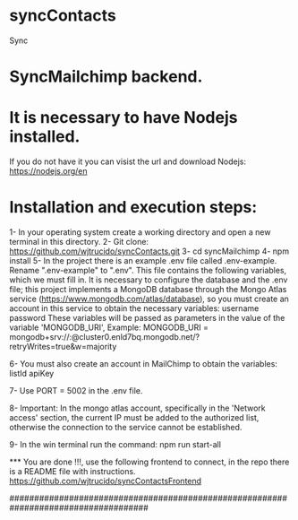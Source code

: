 # syncContacts
Sync
# SyncMailchimp backend.
# It is necessary to have Nodejs installed.
If you do not have it you can visist the url and download Nodejs:
https://nodejs.org/en

# Installation and execution steps:

1- In your operating system create a working directory and open a new terminal in this directory.
2- Git clone: https://github.com/wjtrucido/syncContacts.git
3- cd syncMailchimp
4- npm install
5- In the project there is an example .env file called .env-example.
   Rename ".env-example" to ".env".
   This file contains the following variables, which we must fill in.
   It is necessary to configure the database and the .env file; this project implements a MongoDB database through the Mongo Atlas service        	(https://www.mongodb.com/atlas/database), so you must create an account in this service to obtain the necessary variables:
	 username
	 password
	 These variables will be passed as parameters in the value of the variable 'MONGODB_URI',
	 Example: 
	 MONGODB_URI = mongodb+srv://<username>:<password>@cluster0.enld7bq.mongodb.net/?retryWrites=true&w=majority

6- You must also create an account in MailChimp to obtain the variables:
	 listId
	 apiKey
 
7- Use PORT = 5002 in the .env file.

8- Important: In the mongo atlas account, specifically in the 'Network access' section, the current IP must be added to the authorized list, otherwise the connection to the service cannot be established.

9- In the win terminal run the command: npm run start-all

*** You are done !!!, use the following frontend to connect,
in the repo there is a README file with instructions.
https://github.com/wjtrucido/syncContactsFrontend

####################################################################################
